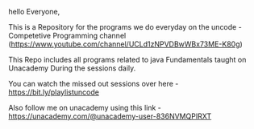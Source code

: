 hello Everyone,

This is a Repository for the programs we do everyday on the uncode - Competetive Programming channel (https://www.youtube.com/channel/UCLd1zNPVDBwWBx73ME-K80g)

This Repo includes all programs related to java Fundamentals taught on Unacademy During the sessions daily.

You can watch the missed out sessions over here -https://bit.ly/playlistuncode

Also follow me on unacademy using this link - https://unacademy.com/@unacademy-user-836NVMQPIRXT

